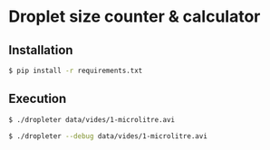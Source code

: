 # Droplet size counter & calculator

## Installation

```bash
$ pip install -r requirements.txt
```

## Execution

```bash
$ ./dropleter data/vides/1-microlitre.avi
```

```bash
$ ./dropleter --debug data/vides/1-microlitre.avi
```
